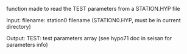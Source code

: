  function made to read the TEST parameters from a STATION.HYP file
  
  Input:
      filename: station0 filename (STATION0.HYP, must be in current directory)
  
  Output:
      TEST: test parameters array (see hypo71 doc in seisan for parameters info)
      
